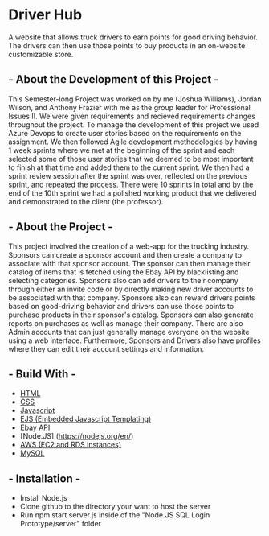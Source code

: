 # Driver Hub
A website that allows truck drivers to earn points for good driving behavior.  The drivers can then use those points to buy products in an on-website customizable store.

## - About the Development of this Project -
This Semester-long Project was worked on by me (Joshua Williams), Jordan Wilson, and Anthony Frazier with me as the group leader for Professional Issues II.  We were given requirements and recieved requirements changes throughout the project.  To manage the development of this project we used Azure Devops to create user stories based on the requirements on the assignment.  We then followed Agile development methodologies by having 1 week sprints where we met at the beginning of the sprint and each selected some of those user stories that we deemed to be most important to finish at that time and added them to the current sprint.  We then had a sprint review session after the sprint was over, reflected on the previous sprint, and repeated the process.  There were 10 sprints in total and by the end of the 10th sprint we had a polished working product that we delivered and demonstrated to the client (the professor).

## - About the Project -
This project involved the creation of a web-app for the trucking industry.  Sponsors can create a sponsor account and then create a company to associate with that sponsor account.  The sponsor can then manage their catalog of items that is fetched using the Ebay API by blacklisting and selecting categories.  Sponsors also can add drivers to their company through either an invite code or by directly making new driver accounts to be associated with that company.  Sponsors also can reward drivers points based on good-driving behavior and drivers can use those points to purchase products in their sponsor's catalog.  Sponsors can also generate reports on purchases as well as manage their company.  There are also Admin accounts that can just generally manage everyone on the website using a web interface.  Furthermore, Sponsors and Drivers also have profiles where they can edit their account settings and information.

## - Build With -
* [HTML](https://en.wikipedia.org/wiki/HTML)
* [CSS](https://en.wikipedia.org/wiki/CSS)
* [Javascript](https://www.javascript.com/)
* [EJS (Embedded Javascript Templating)](https://ejs.co/)
* [Ebay API](https://developer.ebay.com/)
* [Node.JS] (https://nodejs.org/en/)
* [AWS (EC2 and RDS instances)](https://aws.amazon.com/)
* [MySQL](https://www.mysql.com/)

## - Installation -
* Install Node.js
* Clone github to the directory your want to host the server
* Run npm start server.js inside of the "Node.JS SQL Login Prototype/server" folder
